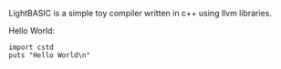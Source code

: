 LightBASIC is a simple toy compiler written in c++ using llvm libraries.

Hello World:
```VB
import cstd
puts "Hello World\n"
```
